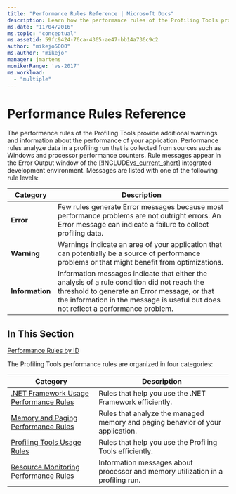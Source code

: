 ```yaml
---
title: "Performance Rules Reference | Microsoft Docs"
description: Learn how the performance rules of the Profiling Tools provide additional warnings and information about the performance of your application.
ms.date: "11/04/2016"
ms.topic: "conceptual"
ms.assetid: 59fc9424-76ca-4365-ae47-bb14a736c9c2
author: "mikejo5000"
ms.author: "mikejo"
manager: jmartens
monikerRange: 'vs-2017'
ms.workload:
  - "multiple"
---
```

# Performance Rules Reference
The performance rules of the Profiling Tools provide additional warnings and information about the performance of your application. Performance rules analyze data in a profiling run that is collected from sources such as Windows and processor performance counters. Rule messages appear in the Error Output window of the [!INCLUDE[vs_current_short](../code-quality/includes/vs_current_short_md.md)] integrated development environment. Messages are listed with one of the following rule levels:

|Category|Description|
|-|-|
|**Error**|Few rules generate Error messages because most performance problems are not outright errors. An Error message can indicate a failure to collect profiling data.|
|**Warning**|Warnings indicate an area of your application that can potentially be a source of performance problems or that might benefit from optimizations.|
|**Information**|Information messages indicate that either the analysis of a rule condition did not reach the threshold to generate an Error message, or that the information in the message is useful but does not reflect a performance problem.|

## In This Section

[Performance Rules by ID](../profiling/performance-rules-by-id.md)

The Profiling Tools performance rules are organized in four categories:

|Category|Description|
|-|-|
|[.NET Framework Usage Performance Rules](../profiling/dotnet-framework-usage-performance-rules.md)|Rules that help you use the .NET Framework efficiently.|
|[Memory and Paging Performance Rules](../profiling/memory-and-paging-performance-rules.md)|Rules that analyze the managed memory and paging behavior of your application.|
|[Profiling Tools Usage Rules](../profiling/profiling-tools-usage-rules.md)|Rules that help you use the Profiling Tools efficiently.|
|[Resource Monitoring Performance Rules](../profiling/resource-monitoring-performance-rules.md)|Information messages about processor and memory utilization in a profiling run.|
